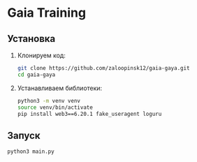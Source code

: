 # Gaia Training



## Установка

1. Клонируем код:
   ```bash
   git clone https://github.com/zaloopinsk12/gaia-gaya.git
   cd gaia-gaya

2. Устанавливаем библиотеки:
   ```bash
   python3 -m venv venv
   source venv/bin/activate
   pip install web3==6.20.1 fake_useragent loguru
## Запуск
   ```bash
   python3 main.py
